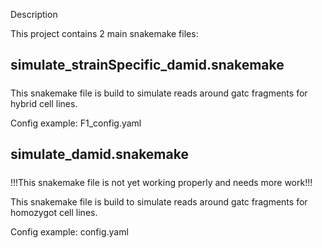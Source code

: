 Description

This project contains 2 main snakemake files:

#####                                   #####
## simulate_strainSpecific_damid.snakemake ##
#####                                   #####

This snakemake file is build to simulate reads around gatc fragments for hybrid 
cell lines.

Config example: F1_config.yaml


#####                    #####
## simulate_damid.snakemake ##
#####                    #####

!!!This snakemake file is not yet working properly and needs more work!!!

This snakemake file is build to simulate reads around gatc fragments for
homozygot cell lines.

Config example: config.yaml

